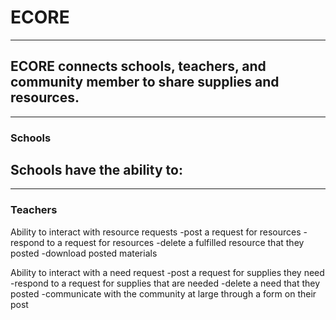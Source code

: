 # ECORE
***
## ECORE connects schools, teachers, and community member to share supplies and resources.
***
### Schools

Schools have the ability to:
-

***

### Teachers

Ability to interact with resource requests
-post a request for resources 
-respond to a request for resources
-delete a fulfilled resource that they posted
-download posted materials

Ability to interact with a need request
-post a request for supplies they need
-respond to a request for supplies that are needed
-delete a need that they posted
-communicate with the community at large through a form on their post


